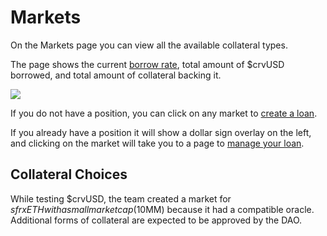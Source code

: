 # **Markets**

On the Markets page you can view all the available collateral types.

The page shows the current [borrow rate](/crvusd/understanding-tokenomics#borrow-rate), total amount of $crvUSD borrowed, and total amount of collateral backing it.

![](https://2254922201-files.gitbook.io/~/files/v0/b/gitbook-x-prod.appspot.com/o/spaces%2F-MFA0rQI3SzfbVFgp3Ic%2Fuploads%2FcGnb6Qbc9lot4mTH9UCP%2Fimage.png?alt=media&token=62a2e646-1ba0-49a5-9990-d491bc6325f2)

If you do not have a position, you can click on any market to [create a loan](/crvusd/loan-creation).

If you already have a position it will show a dollar sign overlay on the left, and clicking on the market will take you to a page to [manage your loan](/crvusd/loan-details).

## **Collateral Choices**

While testing $crvUSD, the team created a market for $sfrxETH with a small market cap ($10MM) because it had a compatible oracle. Additional forms of collateral are expected to be approved by the DAO.